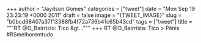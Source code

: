 
+++
author = "Jaydson Gomes"
categories = ["tweet"]
date = "Mon Sep 19 23:23:19 +0000 2011"
draft = false
image = "{TWEET_IMAGE}"
slug = "b0bcd68407a37f13388fb4f72a736b41c65b43cd"
tags = ["tweet"]
title = """RT @O_Bairrista: Tico &gt..."""
+++
RT @O_Bairrista: Tico &gt; Pênis #RSmelhoremtudo
